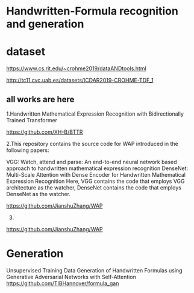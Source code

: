
# Handwritten-Formula recognition and generation


# dataset
https://www.cs.rit.edu/~crohme2019/dataANDtools.html

http://tc11.cvc.uab.es/datasets/ICDAR2019-CROHME-TDF_1

## all works are here

1.Handwritten Mathematical Expression Recognition with Bidirectionally Trained Transformer

https://github.com/XH-B/BTTR

2.This repository contains the source code for WAP introduced in the following papers:

VGG: Watch, attend and parse: An end-to-end neural network based approach to handwritten mathematical expression recognition
DenseNet: Multi-Scale Attention with Dense Encoder for Handwritten Mathematical Expression Recognition
Here, VGG contains the code that employs VGG architecture as the watcher, DenseNet contains the code that employs DenseNet as the watcher.

https://github.com/JianshuZhang/WAP

3.


https://github.com/JianshuZhang/WAP



# Generation
Unsupervised Training Data Generation of Handwritten Formulas using Generative Adversarial Networks with Self-Attention
https://github.com/TIBHannover/formula_gan
